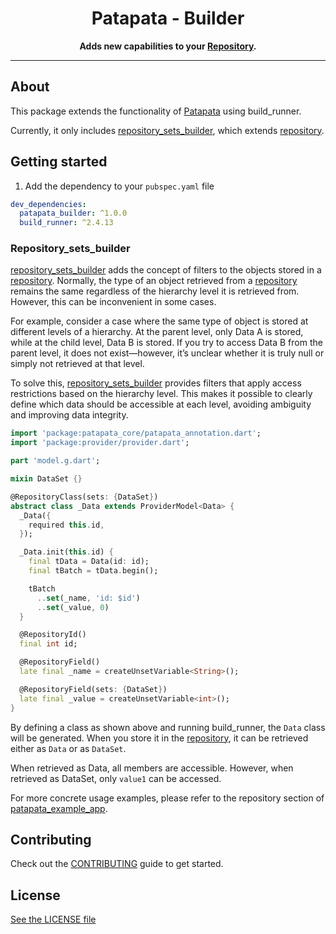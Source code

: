 <div align="center">
  <h1>Patapata - Builder</h1>
  <p>
    <strong>Adds new capabilities to your <a href="https://github.com/gree/patapata/blob/main/packages/patapata_core/lib/src/repository.dart">Repository</a>.</strong>
  </p>
</div>

---

## About
This package extends the functionality of [Patapata](https://pub.dev/packages/patapata_core) using build_runner.

Currently, it only includes [repository_sets_builder](https://github.com/gree/patapata/blob/main/packages/patapata_builder/lib/repository_sets_builder.dart), which extends [repository](https://github.com/gree/patapata/blob/main/packages/patapata_core/lib/src/repository.dart).

## Getting started

1. Add the dependency to your `pubspec.yaml` file

```yaml
dev_dependencies:
  patapata_builder: ^1.0.0
  build_runner: ^2.4.13
```

### Repository_sets_builder

[repository_sets_builder](https://github.com/gree/patapata/blob/main/packages/patapata_builder/lib/repository_sets_builder.dart) adds the concept of filters to the objects stored in a [repository](https://github.com/gree/patapata/blob/main/packages/patapata_core/lib/src/repository.dart).
Normally, the type of an object retrieved from a [repository](https://github.com/gree/patapata/blob/main/packages/patapata_core/lib/src/repository.dart) remains the same regardless of the hierarchy level it is retrieved from.
However, this can be inconvenient in some cases.

For example, consider a case where the same type of object is stored at different levels of a hierarchy.
At the parent level, only Data A is stored, while at the child level, Data B is stored.
If you try to access Data B from the parent level, it does not exist—however, it’s unclear whether it is truly null or simply not retrieved at that level.

To solve this, [repository_sets_builder](https://github.com/gree/patapata/blob/main/packages/patapata_builder/lib/repository_sets_builder.dart) provides filters that apply access restrictions based on the hierarchy level.
This makes it possible to clearly define which data should be accessible at each level, avoiding ambiguity and improving data integrity.

```dart
import 'package:patapata_core/patapata_annotation.dart';
import 'package:provider/provider.dart';

part 'model.g.dart';

mixin DataSet {}

@RepositoryClass(sets: {DataSet})
abstract class _Data extends ProviderModel<Data> {
  _Data({
    required this.id,
  });

  _Data.init(this.id) {
    final tData = Data(id: id);
    final tBatch = tData.begin();

    tBatch
      ..set(_name, 'id: $id')
      ..set(_value, 0)
  }

  @RepositoryId()
  final int id;

  @RepositoryField()
  late final _name = createUnsetVariable<String>();

  @RepositoryField(sets: {DataSet})
  late final _value = createUnsetVariable<int>();
}
```

By defining a class as shown above and running build_runner, the `Data` class will be generated.
When you store it in the [repository](https://github.com/gree/patapata/blob/main/packages/patapata_core/lib/src/repository.dart), it can be retrieved either as `Data` or as `DataSet`.

When retrieved as Data, all members are accessible.
However, when retrieved as DataSet, only `value1` can be accessed.

For more concrete usage examples, please refer to the repository section of [patapata_example_app](https://github.com/gree/patapata/tree/main/packages/patapata_example_app).

## Contributing

Check out the [CONTRIBUTING](https://github.com/gree/patapata/blob/main/CONTRIBUTING.md) guide to get started.

## License

[See the LICENSE file](https://github.com/gree/patapata/blob/main/packages/patapata_adjust/LICENSE)
